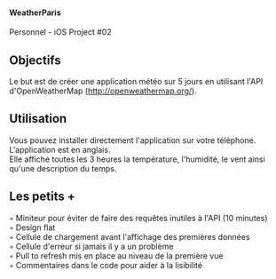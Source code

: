 #### WeatherParis
Personnel - iOS Project #02

## Objectifs

Le but est de créer une application météo sur 5 jours en utilisant l'API d'OpenWeatherMap (http://openweathermap.org/).

## Utilisation

Vous pouvez installer directement l'application sur votre téléphone. L'application est en anglais.<br/>
Elle affiche toutes les 3 heures la température, l'humidité, le vent ainsi qu'une description du temps. <br/>

## Les petits +

◦ Miniteur pour éviter de faire des requêtes inutiles à l'API (10 minutes) <br/>
◦ Design flat <br/>
◦ Cellule de chargement avant l'affichage des premières données <br/>
◦ Cellule d'erreur si jamais il y a un problème <br/>
◦ Pull to refresh mis en place au niveau de la première vue <br/>
◦ Commentaires dans le code pour aider à la lisibilité <br/>
